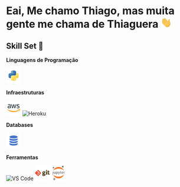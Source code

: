 <h1>Eai, Me chamo Thiago, mas muita gente me chama de Thiaguera <img  src="https://raw.githubusercontent.com/ABSphreak/ABSphreak/master/gifs/Hi.gif" width="30px"></h1>

## Skill Set :muscle:

**Linguagens de Programação**

<img title="Python" alt="Python" width="40px" src="https://raw.githubusercontent.com/github/explore/master/topics/python/python.png" />


**Infraestruturas**

<img title="AWS" alt="AWS" width="40px" src="https://raw.githubusercontent.com/github/explore/main/topics/aws/aws.png">   <img title="Heroku" alt="Heroku" width="40px" src="https://img.icons8.com/color/48/000000/heroku.png">


**Databases**

<img title="SQL" alt="SQL" width="40px" src="https://raw.githubusercontent.com/github/explore/master/topics/sql/sql.png">

**Ferramentas**

<img title="VS Code" alt="VS Code" width="40px" src="https://img.icons8.com/fluent/48/000000/visual-studio-code-2019.png">        <img title="git" alt="git" width="40px" src="https://raw.githubusercontent.com/github/explore/master/topics/git/git.png">            <img title="Jupyter Notebook" alt="Jupyter" width="40px" src="https://raw.githubusercontent.com/github/explore/master/topics/jupyter-notebook/jupyter-notebook.png">
<br>



